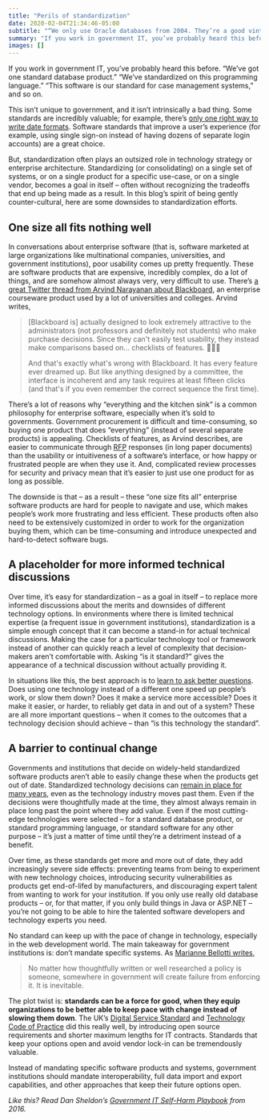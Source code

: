 ```yaml
---
title: "Perils of standardization"
date: 2020-02-04T21:34:46-05:00
subtitle: "“We only use Oracle databases from 2004. They’re a good vintage.”"
summary: "If you work in government IT, you’ve probably heard this before: “We’ve got one standard database product.” “We’ve standardized on this programming language.” “This software is our standard for case management systems,” and so on. There are a number of important downsides, though, to standardization efforts: one size all ends up fitting nothing well, they act as a placeholder for more informed technical discussions, and they end up being a barrier to continual change."
images: []
---
```


If you work in government IT, you’ve probably heard this before. “We’ve got one standard database product.” “We’ve standardized on this programming language.” “This software is our standard for case management systems,” and so on.

This isn’t unique to government, and it isn’t intrinsically a bad thing. Some standards are incredibly valuable; for example, there’s [only one right way to write date formats](https://en.wikipedia.org/wiki/ISO_8601#Calendar_dates). Software standards that improve a user’s experience (for example, using single sign-on instead of having dozens of separate login accounts) are a great choice. 

But, standardization often plays an outsized role in technology strategy or enterprise architecture. Standardizing (or consolidating) on a single set of systems, or on a single product for a specific use-case, or on a single vendor, becomes a goal in itself – often without recognizing the tradeoffs that end up being made as a result. In this blog’s spirit of being gently counter-cultural, here are some downsides to standardization efforts.

## One size all fits nothing well

In conversations about enterprise software (that is, software marketed at large organizations like multinational companies, universities, and government institutions), poor usability comes up pretty frequently. These are software products that are expensive, incredibly complex, do a lot of things, and are somehow almost always very, very difficult to use. There’s [a great Twitter thread from Arvind Narayanan about Blackboard](https://twitter.com/random_walker/status/1182635589604171776), an enterprise courseware product used by a lot of universities and colleges. Arvind writes,

> [Blackboard is] actually designed to look extremely attractive to the administrators (not professors and definitely not students) who make purchase decisions. Since they can't easily test usability, they instead make comparisons based on… checklists of features. 🤦🏽‍♂️
> 
> And that's exactly what's wrong with Blackboard. It has every feature ever dreamed up. But like anything designed by a committee, the interface is incoherent and any task requires at least fifteen clicks (and that's if you even remember the correct sequence the first time).

There’s a lot of reasons why “everything and the kitchen sink” is a common philosophy for enterprise software, especially when it’s sold to governments. Government procurement is difficult and time-consuming, so buying one product that does “everything” (instead of several separate products) is appealing. Checklists of features, as Arvind describes, are easier to communicate through [RFP](https://en.wikipedia.org/wiki/Request_for_proposal) responses (in long paper documents) than the usability or intuitiveness of a software’s interface, or how happy or frustrated people are when they use it. And, complicated review processes for security and privacy mean that it’s easier to just use one product for as long as possible.

The downside is that – as a result – these “one size fits all” enterprise software products are hard for people to navigate and use, which makes people’s work more frustrating and less efficient. These products often also need to be extensively customized in order to work for the organization buying them, which can be time-consuming and introduce unexpected and hard-to-detect software bugs.

## A placeholder for more informed technical discussions

Over time, it’s easy for standardization – as a goal in itself – to replace more informed discussions about the merits and downsides of different technology options. In environments where there is limited technical expertise (a frequent issue in government institutions), standardization is a simple enough concept that it can become a stand-in for actual technical discussions. Making the case for a particular technology tool or framework instead of another can quickly reach a level of complexity that decision-makers aren’t comfortable with. Asking “is it standard?” gives the appearance of a technical discussion without actually providing it.

In situations like this, the best approach is to [learn to ask better questions](https://github.com/18F/technology-budgeting/blob/master/handbook.md#appendix-a-questions-to-ask). Does using one technology instead of a different one speed up people’s work, or slow them down? Does it make a service more accessible? Does it make it easier, or harder, to reliably get data in and out of a system? These are all more important questions – when it comes to the outcomes that a technology decision should achieve – than “is this technology the standard”.

## A barrier to continual change

Governments and institutions that decide on widely-held standardized software products aren’t able to easily change these when the products get out of date. Standardized technology decisions can [remain in place for many years](https://www.tbs-sct.gc.ca/pol/doc-eng.aspx?id=25687), even as the technology industry moves past them. Even if the decisions were thoughtfully made at the time, they almost always remain in place long past the point where they add value. Even if the most cutting-edge technologies were selected – for a standard database product, or standard programming language, or standard software for any other purpose – it’s just a matter of time until they’re a detriment instead of a benefit.

Over time, as these standards get more and more out of date, they add increasingly severe side effects: preventing teams from being to experiment with new technology choices, introducing security vulnerabilities as products get end-of-lifed by manufacturers, and discouraging expert talent from wanting to work for your institution. If you only use really old database products – or, for that matter, if you only build things in Java or ASP.NET – you’re not going to be able to hire the talented software developers and technology experts you need.

No standard can keep up with the pace of change in technology, especially in the web development world. The main takeaway for government institutions is: don’t mandate specific systems. As [Marianne Bellotti writes](https://medium.com/@bellmar/sre-as-a-lifestyle-choice-de9f5a82d73d),

> No matter how thoughtfully written or well researched a policy is someone, somewhere in government will create failure from enforcing it. It is inevitable. 

The plot twist is: **standards can be a force for good, when they equip organizations to be better able to keep pace with change instead of slowing them down**. The UK’s [Digital Service Standard](https://webarchive.nationalarchives.gov.uk/20161210205948/https://www.gov.uk/service-manual/service-standard) and [Technology Code of Practice](https://webarchive.nationalarchives.gov.uk/20170909132908/https://www.gov.uk/government/publications/technology-code-of-practice/technology-code-of-practice) did this really well, by introducing open source requirements and shorter maximum lengths for IT contracts. Standards that keep your options open and avoid vendor lock-in can be tremendously valuable.

Instead of mandating specific software products and systems, government institutions should mandate interoperability, full data import and export capabilities, and other approaches that keep their future options open.

_Like this? Read Dan Sheldon’s [Government IT Self-Harm Playbook](https://medium.com/@sheldonline/the-government-it-self-harm-playbook-6537d3920f65#9156) from 2016._
